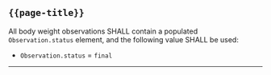 ## `{{page-title}}`

All body weight observations SHALL contain a populated `Observation.status` element, and the  following value SHALL be used:
- `Observation.status` = `final`

---